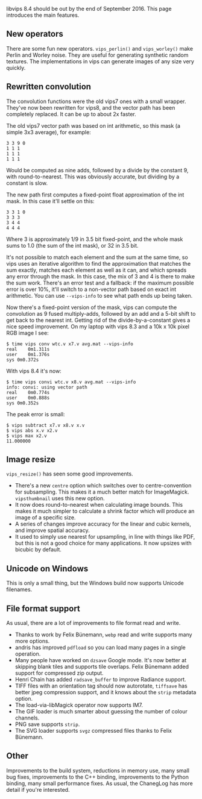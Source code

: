 libvips 8.4 should be out by the end of September 2016. This page introduces the main features. 

## New operators

There are some fun new operators. `vips_perlin()` and `vips_worley()`
make Perlin and Worley noise. They are useful for generating
synthetic random textures. The implementations in vips can generate images of
any size very quickly. 

## Rewritten convolution

The convolution functions were the old vips7 ones with a small
wrapper. They've now been rewritten for vips8, and the vector path has
been completely replaced. It can be up to about 2x faster.

The old vips7 vector path was based on int arithmetic, so this mask
(a simple 3x3 average), for example:

```
3 3 9 0
1 1 1
1 1 1
1 1 1
```

Would be computed as nine adds, followed by a divide by the constant 9,
with round-to-nearest. This was obviously accurate, but dividing
by a constant is slow.

The new path first computes a fixed-point float approximation of the
int mask. In this case it'll settle on this:

```
3 3 1 0
3 3 3 
3 4 4 
4 4 4 
```

Where 3 is approximately 1/9 in 3.5 bit fixed-point, and the whole
mask sums to 1.0 (the sum of the int mask), or 32 in 3.5 bit. 

It's not possible to match each element and the sum at the same time,
so vips uses an iterative algorithm to find the approximation that
matches the sum exactly, matches each element as well as it can, and
which spreads any error through the mask. In this case, the mix of 3 and 4
is there to make the sum work. There's an error test and a fallback:
if the maximum possible error is over 10%, it'll switch to a non-vector
path based on exact int arithmetic. You can use `--vips-info` to see
what path ends up being taken.

Now there's a fixed-point version of the mask, vips can compute the
convolution as 9 fused multiply-adds, followed by an add and a 5-bit shift
to get back to the nearest int. Getting rid of the divide-by-a-constant
gives a nice speed improvement. On my laptop with vips 8.3 and a 10k x 10k
pixel RGB image I see:

```
$ time vips conv wtc.v x7.v avg.mat --vips-info
real	0m1.311s
user	0m1.376s
sys	0m0.372s
```

With vips 8.4 it's now:

```
$ time vips convi wtc.v x8.v avg.mat --vips-info
info: convi: using vector path
real	0m0.774s
user	0m0.888s
sys	0m0.352s

```

The peak error is small:

```
$ vips subtract x7.v x8.v x.v
$ vips abs x.v x2.v
$ vips max x2.v
11.000000
```

## Image resize

`vips_resize()` has seen some good improvements. 

* There's a new `centre` option which switches over to centre-convention for
  subsampling. This makes it a much better match for ImageMagick.
  `vipsthumbnail` uses this new option. 
* It now does round-to-nearest when calculating image bounds. This makes it
  much simpler to calculate a shrink factor which will produce an image of a
  specific size.
* A series of changes improve accuracy for the linear and cubic kernels, and
  improve spatial accuracy.
* It used to simply use nearest for upsampling, in line with things like PDF,
  but this is not a good choice for many applications. It now upsizes with
  bicubic by default. 

## Unicode on Windows

This is only a small thing, but the Windows build now supports Unicode
filenames. 

## File format support

As usual, there are a lot of improvements to file format read and write. 

* Thanks to work by Felix Bünemann, `webp` read and write supports many more 
  options.
* andris has improved `pdfload` so you can load many pages in a single 
  operation.
* Many people have worked on `dzsave` Google mode. It's now better at 
  skipping blank tiles and supports tile overlaps. Felix Bünemann added 
  support for compressed zip output. 
* Henri Chain has added `radsave_buffer` to improve Radiance support.
* TIFF files with an orientation tag should now autorotate, `tiffsave` 
  has better jpeg compression support, and it knows about the `strip` 
  metadata option.
* The load-via-libMagick operator now supports IM7.
* The GIF loader is much smarter about guessing the number of colour channels.
* PNG save supports `strip`.
* The SVG loader supports `svgz` compressed files thanks to Felix Bünemann.

## Other

Improvements to the build system, reductions in memory use, many small
bug fixes, improvements to the C++ binding, improvements to the Python binding, 
many small performance fixes. As usual, the ChanegLog has more detail if 
you're interested.
